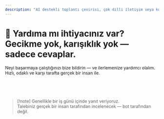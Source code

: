 ```yaml
---
description: "AI destekli toplantı çevirisi, çok dilli iletişim veya kurumsal onboarding hakkında sorularınız mı var? Size yardımcı olmak için buradayız — hızlı, insani ve karışıklık olmadan."
---
```


# 💬 Yardıma mı ihtiyacınız var? Gecikme yok, karışıklık yok — sadece cevaplar.

Neyi başarmaya çalıştığınızı bize bildirin — ve ilerlemenize yardımcı olalım.  
Hızlı, odaklı ve karşı tarafta gerçek bir insan ile.

<br>

<ContactForm   
  formStyle="margin: 1rem auto;"  
  categoryLabel="Sizi bugün InterMind'a getiren nedir? *"  
  categoryPlaceholderText="Ana nedeninizi seçin…"  
  messageLabel="Bize daha fazla bilgi verin *"  
  messagePlaceholderText="Paylaşmak istediğiniz herhangi bir şey — hedefler, bağlam veya teknik detaylar."  
  buttonText="Şimdi uzman yardımı alın"  
  :services="[
    'Başlamak için yardıma ihtiyacım var',
    'Bir demo planlamak istiyorum',
    'Teknik bir sorunum veya hata var',
    'Toplantı entegrasyonu konusunda yardıma ihtiyacım var',
    'Çeviri kalitesi hakkında sorularım var',
    'Takım onboarding konusunda yardıma ihtiyacım var',
    'Faturalandırma veya abonelik sorularım var',
    'Kurumsal özellikleri keşfetmek istiyorum',
    'Genel soru veya geri bildirim'
  ]" />

<br>

> [!note] Genellikle bir iş günü içinde yanıt veriyoruz.  
> Talebiniz gerçek bir insan tarafından incelenecek — bot tarafından değil.